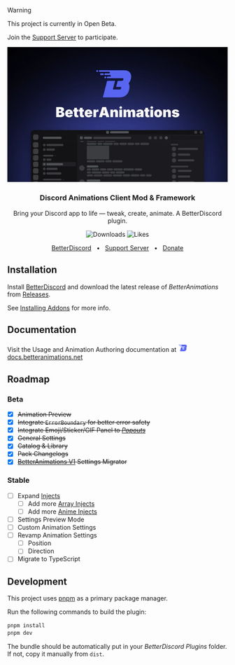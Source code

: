 > [!WARNING]
> This project is currently in Open Beta.
> 
> Join the [Support Server](https://discord.gg/jgfy25t47r) to participate.

![BetterAnimations](./assets/cover.webp)

<h3 align="center">Discord Animations Client Mod & Framework</h3>
<p align="center">Bring your Discord app to life — tweak, create, animate. A BetterDiscord plugin.</p>
<p align="center">
    <img alt="Downloads" src="https://img.shields.io/badge/dynamic/json?color=brightgreen&label=downloads&query=downloads&url=https://api.betterdiscord.app/v2/store/BetterAnimations">
    <img alt="Likes" src="https://img.shields.io/badge/dynamic/json?color=green&label=likes&query=likes&url=https://api.betterdiscord.app/v2/store/BetterAnimations">
</p>
<p align="center">
  <a href="https://betterdiscord.app/plugin/BetterAnimations">BetterDiscord</a>
  <span>&nbsp;&nbsp;•&nbsp;&nbsp;</span>
  <a href="https://discord.gg/M8DBtcZjXD">Support Server</a>
  <span>&nbsp;&nbsp;•&nbsp;&nbsp;</span>
  <a href="https://boosty.to/arg0nny/donate">Donate</a>
</p>

## Installation

Install [BetterDiscord](https://betterdiscord.app/) and download the latest release of _BetterAnimations_ from [Releases](https://github.com/arg0NNY/BetterAnimations/releases).

See [Installing Addons](https://docs.betterdiscord.app/users/guides/installing-addons) for more info.

## Documentation

Visit the Usage and Animation Authoring documentation at
<a href="https://docs.betteranimations.net/" target="_blank">
    <img src="./assets/logo.svg" width="24px" valign="bottom" alt="BetterAnimations" />docs.betteranimations.net
</a>

## Roadmap

### Beta

- [x] ~~Animation Preview~~
- [x] ~~Integrate `ErrorBoundary` for better error safety~~
- [x] ~~Integrate Emoji/Sticker/GIF Panel to [_Popouts_](https://docs.betteranimations.net/usage/modules#popouts)~~
- [x] ~~General Settings~~
- [x] ~~Catalog & Library~~
- [x] ~~Pack Changelogs~~
- [x] ~~[BetterAnimations V1](https://github.com/arg0NNY/DiscordPlugins/tree/fa45fb514aa7a8febe4ddd143a08ff1c9f124fe0/BetterAnimations) Settings Migrator~~

### Stable

- [ ] Expand [Injects](https://docs.betteranimations.net/create/injects)
  - [ ] Add more [Array Injects](https://docs.betteranimations.net/reference/injects/array)
  - [ ] Add more [Anime Injects](https://docs.betteranimations.net/reference/injects/anime)
- [ ] Settings Preview Mode
- [ ] Custom Animation Settings
- [ ] Revamp Animation Settings
  - [ ] Position
  - [ ] Direction
- [ ] Migrate to TypeScript

## Development

This project uses [pnpm](https://pnpm.io/) as a primary package manager.

Run the following commands to build the plugin:
```sh
pnpm install
pnpm dev
```

The bundle should be automatically put in your _BetterDiscord Plugins_ folder. If not, copy it manually from `dist`.
